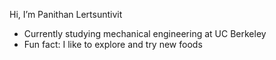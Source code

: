 Hi, I’m Panithan Lertsuntivit
- Currently studying mechanical engineering at UC Berkeley
- Fun fact: I like to explore and try new foods

<!---
Panithan-L/Panithan-L is a ✨ special ✨ repository because its `README.md` (this file) appears on your GitHub profile.
You can click the Preview link to take a look at your changes.
--->
